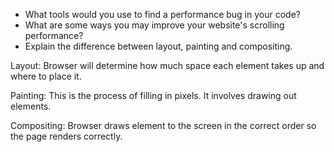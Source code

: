 - What tools would you use to find a performance bug in your code?
- What are some ways you may improve your website's scrolling performance?
- Explain the difference between layout, painting and compositing.

Layout: Browser will determine how much space each element takes up and where to place it.

Painting: This is the process of filling in pixels. It involves drawing out elements.

Compositing: Browser draws element to the screen in the correct order so the page renders correctly.
